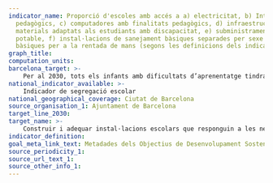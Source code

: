 ```yaml
---
indicator_name: Proporció d'escoles amb accés a a) electricitat, b) Internet amb finalitats
  pedagògics, c) computadores amb finalitats pedagògics, d) infraestructura i
  materials adaptats als estudiants amb discapacitat, e) subministrament bàsic d'aigua
  potable, f) instal·lacions de sanejament bàsiques separades per sexe i g) instal·lacions
  bàsiques per a la rentada de mans (segons les definicions dels indicadors WASH)
graph_title:
computation_units: 
barcelona_target: >-
    Per al 2030, tots els infants amb dificultats d’aprenentatge tindran accés un recurs o un centre especialitzat per promoure el seu desenvolupament precoç
national_indicator_available: >-
    Indicador de segregació escolar
national_geographical_coverage: Ciutat de Barcelona 
source_organisation_1: Ajuntament de Barcelona
target_line_2030:
target_name: >-
    Construir i adequar instal·lacions escolars que responguin a les necessitats dels infants i les persones discapacitades, tinguin en compte les qüestions de gènere i ofereixin entorns d’aprenentatge segurs, no violents, inclusius i eficaços per a totes les persones
indicator_definition:
goal_meta_link_text: Metadades dels Objectius de Desenvolupament Sostenible de les Nacions Unides (pdf 894kB)
source_periodicity_1:
source_url_text_1: 
source_other_info_1: 
---
```


